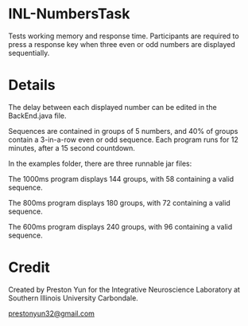 # INL-NumbersTask
Tests working memory and response time. Participants are required to press a response key when three even or odd numbers are displayed sequentially.

# Details

The delay between each displayed number can be edited in the BackEnd.java file.

Sequences are contained in groups of 5 numbers, and 40% of groups contain a 3-in-a-row even or odd sequence. Each program runs for 12 minutes, after a 15 second countdown.

In the examples folder, there are three runnable jar files:

The 1000ms program displays 144 groups, with 58 containing a valid sequence.

The 800ms program displays 180 groups, with 72 containing a valid sequence.

The 600ms program displays 240 groups, with 96 containing a valid sequence.

# Credit

Created by Preston Yun for the Integrative Neuroscience Laboratory at Southern Illinois University Carbondale.

prestonyun32@gmail.com

